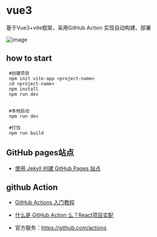 # vue3

基于Vue3+vite框架，采用GitHub Action 实现自动构建、部署

![image](https://user-images.githubusercontent.com/21302802/118791950-c4863880-b8c9-11eb-9f33-676479e94249.png)

## how to start

```
 #创建项目
 npm init vite-app <project-name>
 cd <project-name>
 npm install
 npm run dev


 #本地启动 
 npm run dev
 
 #打包
 npm run build

```


## GitHub pages站点

- [使用 Jekyll 创建 GitHub Pages 站点](https://docs.github.com/cn/pages/setting-up-a-github-pages-site-with-jekyll/creating-a-github-pages-site-with-jekyll)

## github Action

- [GitHub Actions 入门教程](https://www.ruanyifeng.com/blog/2019/09/getting-started-with-github-actions.html)

- [什么是 GitHub Action 么？React项目实配](https://www.cnblogs.com/babycomeon/p/12771624.html)

- 官方服务：https://github.com/actions
